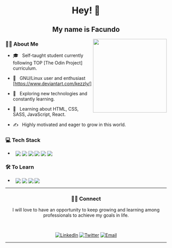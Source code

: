 ### <h1 align='center'>Hey! 👋</h1><h2 align='center'> My name is Facundo</h2>

<img align='right' src="https://media.giphy.com/media/M9gbBd9nbDrOTu1Mqx/giphy.gif" width="230">

<h3> 👨🏻 About Me </h3>



- 🎓 &nbsp; Self-taught student currently following TOP [The Odin Project] curriculum.

- 🤖 &nbsp; GNU/Linux user and enthusiast [https://www.deviantart.com/kezzly/]

- 🤔 &nbsp; Exploring new technologies and constantly learning.

- 🌱 &nbsp; Learning about HTML, CSS, SASS, JavaScript, React.

- ✍️ &nbsp; Highly motivated and eager to grow in this world.


<h3> 💻 Tech Stack</h3>

- &nbsp; <img align='center' src="https://img.shields.io/badge/HTML5-E34F26?style=for-the-badge&logo=html5&logoColor=white" />  <img align='center' src="https://img.shields.io/badge/CSS3-1572B6?style=for-the-badge&logo=css3&logoColor=white" />  <img align='center' src="https://img.shields.io/badge/JavaScript-323330?style=for-the-badge&logo=javascript&logoColor=F7DF1E" /> <img align='center' src="https://img.shields.io/badge/Sass-CC6699?style=for-the-badge&logo=sass&logoColor=white" />  <img align='center' src="https://img.shields.io/badge/GIT-E44C30?style=for-the-badge&logo=git&logoColor=white" />  <img align='center' src="https://img.shields.io/badge/GitHub-100000?style=for-the-badge&logo=github&logoColor=white" /> 


<h3> 🛠 To Learn</h3>

- &nbsp; <img align='center' src="https://img.shields.io/badge/React-20232A?style=for-the-badge&logo=react&logoColor=61DAFB)" />  <img  align='center' src="https://img.shields.io/badge/Node.js-339933?style=for-the-badge&logo=nodedotjs&logoColor=white" />  <img align='center' src="https://img.shields.io/badge/Express.js-000000?style=for-the-badge&logo=express&logoColor=white" />  <img align='center' src="https://img.shields.io/badge/MongoDB-4EA94B?style=for-the-badge&logo=mongodb&logoColor=white" />


<hr>

<h3 align='center'> 🤝🏻 Connect </h3>
<p align='center'>I will love to have an opportunity to keep growing and learning among professionals to achieve my goals in life.<p>

<br>

<p align='center'><a href="https://www.linkedin.com/in/facjs/"><img alt="LinkedIn" src="https://img.shields.io/badge/LinkedIn-Facundo%20Olivera-blue?style=flat-square&logo=linkedin"></a>
<a href="https://www.twitter.com/facjsx"><img alt="Twitter" src="https://img.shields.io/badge/Twitter-facjsx-blue?style=flat-square&logo=twitter"></a>
<a href="mailto:fcjsx@pm.me"><img alt="Email" src="https://img.shields.io/badge/Email-fcjsx@pm.me-blue?style=flat-square&logo=protonmail"></a></p>


<hr>




